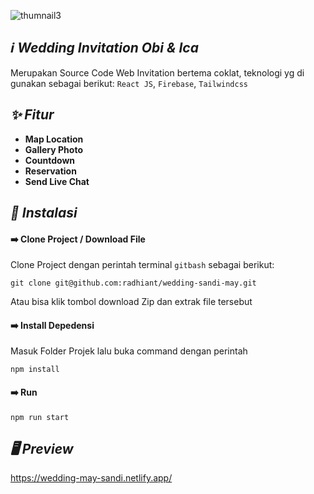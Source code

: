 ![thumnail3](https://user-images.githubusercontent.com/47371845/208376201-a43d0c45-f9fb-4480-9df5-3889130e5814.png)

## *:information_source: Wedding Invitation Obi & Ica*
Merupakan Source Code Web Invitation bertema coklat, teknologi yg di gunakan sebagai berikut: `React JS`, `Firebase`, `Tailwindcss`

## *:sparkles: Fitur*
* **Map Location**
* **Gallery Photo**
* **Countdown**
* **Reservation**
* **Send Live Chat**

## *:rocket: Instalasi*
#### :arrow_right: Clone Project / Download File
Clone Project dengan perintah terminal `gitbash` sebagai berikut:
```
git clone git@github.com:radhiant/wedding-sandi-may.git
```
Atau bisa klik tombol download Zip dan extrak file tersebut

#### :arrow_right: Install Depedensi
Masuk Folder Projek lalu buka command dengan perintah
```
npm install
```

#### :arrow_right: Run
```
npm run start
```

## *:desktop_computer: Preview*
https://wedding-may-sandi.netlify.app/
